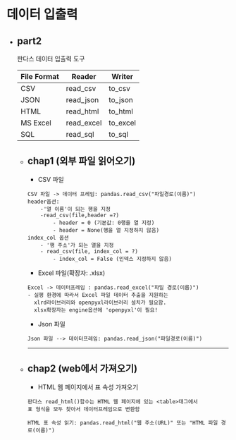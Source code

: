 # 데이터 입출력

* part2
    ---
    판다스 데이터 입출력 도구
    
    File Format|Reader|Writer
    ---|---|---
    CSV|read_csv|to_csv
    JSON|read_json|to_json
    HTML|read_html|to_html
    MS Excel|read_excel|to_excel
    SQL|read_sql|to_sql
    * chap1 (외부 파일 읽어오기)
        ---
        * CSV 파일
        ~~~
        CSV 파일 -> 데이터 프레임: pandas.read_csv("파일경로(이름)")
        header옵션:
            -'열 이름'이 되는 행을 지정
            -read_csv(file,header =?)
                - header = 0 (기본값: 0행을 열 지정)
                - header = None(행을 열 지정하지 않음)
        index_col 옵션
            - '행 주소'가 되는 열을 지정
            - read_csv(file, index_col = ?)
                - index_col = False (인덱스 지정하지 않음)
        ~~~
        * Excel 파일(확장자: .xlsx)
        ~~~
        Excel -> 데이터프레임 : pandas.read_excel("파일 경로(이름)")
        - 실행 환경에 따라서 Excel 파일 데이터 추출을 지원하는 
          xlrd라이브러리와 openpyxl라이브러리 설치가 필요함. 
          xlsx확장자는 engine옵션에 'openpyxl'이 필요!
        ~~~
        * Json 파일
        ~~~
        Json 파일 --> 데이터프레임: pandas.read_json("파일경로(이름)")
        ~~~
      *****
    * chap2 (web에서 가져오기)
        ---
        * HTML 웹 페이지에서 표 속성 가져오기
        ~~~
        판다스 read_html()함수는 HTML 웹 페이지에 있는 <table>태그에서 
        표 형식을 모두 찾아서 데이터프레임으로 변환함
        ~~~
        ~~~
        HTML 표 속성 읽기: pandas.read_html("웹 주소(URL)" 또는 "HTML 파일 경로(이름)")
        ~~~
      
  